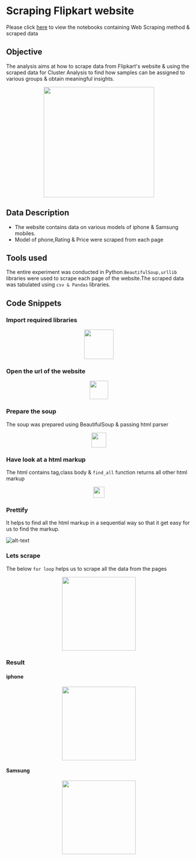 
# Scraping Flipkart website 

Please click [here](https://github.com/rakesh-upx/web_scraping/tree/master/web%20scraping/Notebook) to view the notebooks containing Web Scraping method & scraped data

## Objective 
The analysis aims at how to scrape data from Flipkart's website & using the scraped data for Cluster Analysis to find how samples can be assigned to various groups & obtain meaningful insights.




<p align="center">
  <img src="https://github.com/rakesh-upx/web_scraping/blob/master/web%20scraping/Images/iphone-8-flipkart-offer-1.png",alt="neofetch" align="middle" height="300px">
  </p>




## Data Description

* The website contains data on various models of iphone & Samsung mobiles.
* Model of phone,Rating & Price were scraped from each page

## Tools used
The entire experiment was conducted in Python.`BeautifulSoup,urllib` libraries were used to scrape each page of the website.The scraped data was tabulated using `csv & Pandas` libraries.


## Code Snippets

### Import required libraries






<p align="center">
  <img src="https://github.com/rakesh-upx/web_scraping/blob/master/web%20scraping/Images/libs_import.PNG",alt="neofetch" align="middle" height="80px">
  </p>


### Open the url of the website


<p align="center">
  <img src="https://github.com/rakesh-upx/web_scraping/blob/master/web%20scraping/Images/urllib.PNG",alt="neofetch" align="middle" height="50px">
  </p>


### Prepare the soup 
The soup was prepared using BeautifulSoup & passing html parser



<p align="center">
  <img src="https://github.com/rakesh-upx/web_scraping/blob/master/web%20scraping/Images/soup.PNG",alt="neofetch" align="middle" height="40px">
  </p>




### Have look at a html markup

The html contains tag,class body & `find_all` function returns all other html markup 

<p align="center">
  <img src="https://github.com/rakesh-upx/web_scraping/blob/master/web%20scraping/Images/html_tag.PNG",alt="neofetch" align="middle" height="30px">
  </p>



### Prettify 

It helps to find all the html markup in a sequential way so that it get easy for us to find the markup.




![alt-text]("https://github.com/rakesh-upx/web_scraping/blob/master/web%20scraping/Images/prettify.PNG")




### Lets scrape 

The below `for loop` helps us to scrape all the data from the pages


<p align="center">
  <img src="https://github.com/rakesh-upx/web_scraping/blob/master/web%20scraping/Images/scrape_now.PNG",alt="neofetch" align="middle" height="200px">
  </p>





### Result

#### iphone

<p align="center">
  <img src="https://github.com/rakesh-upx/web_scraping/blob/master/web%20scraping/Images/apple_1st.PNG",alt="neofetch" align="middle" height="200px">
  </p>





#### Samsung

<p align="center">
  <img src="https://github.com/rakesh-upx/web_scraping/blob/master/web%20scraping/Images/samsung.PNG",alt="neofetch" align="middle" height="200px">
  </p>










